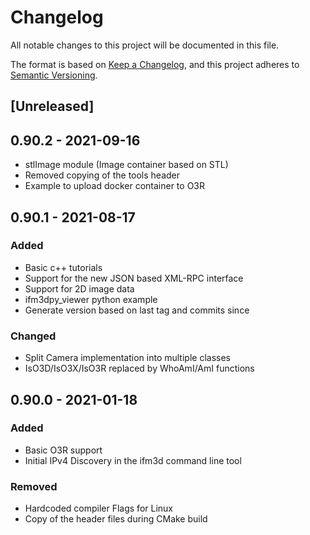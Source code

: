 # Changelog
All notable changes to this project will be documented in this file.

The format is based on [Keep a Changelog](https://keepachangelog.com/en/1.0.0/),
and this project adheres to [Semantic Versioning](https://semver.org/spec/v2.0.0.html).

## [Unreleased] 

## 0.90.2 - 2021-09-16

- stlImage module (Image container based on STL)
- Removed copying of the tools header
- Example to upload docker container to O3R

## 0.90.1 - 2021-08-17

### Added
- Basic c++ tutorials
- Support for the new JSON based XML-RPC interface
- Support for 2D image data
- ifm3dpy_viewer python example
- Generate version based on last tag and commits since

### Changed
- Split Camera implementation into multiple classes
- IsO3D/IsO3X/IsO3R replaced by WhoAmI/AmI functions

## 0.90.0 - 2021-01-18

### Added

- Basic O3R support
- Initial IPv4 Discovery in the ifm3d command line tool

### Removed

- Hardcoded compiler Flags for Linux
- Copy of the header files during CMake build

